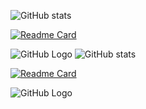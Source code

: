 ![GitHub stats](https://github-readme-stats.vercel.app/api?username=prismOxO1&show_rank=false&bg_color=0d1117&text_color=c9d1d9&icon_color=58a6ff&title_color=58a6ff)

[![Readme Card](https://github-readme-stats.vercel.app/api/pin/?username=prismOxO1&repo=ApsaraNightmare&bg_color=0d1117&text_color=c9d1d9&icon_color=58a6ff&title_color=58a6ff)](https://github.com/prismOxO1/ApsaraNightmare)

![GitHub Logo](https://img.shields.io/badge/GitHub-000000?style=for-the-badge&logo=github&logoColor=white)
![GitHub stats](https://github-readme-stats.vercel.app/api?username=prismOxO1&show_rank=false&bg_color=0d1117&text_color=c9d1d9&icon_color=58a6ff&title_color=58a6ff)

[![Readme Card](https://github-readme-stats.vercel.app/api/pin/?username=prismOxO1&repo=ApsaraNightmare&bg_color=0d1117&text_color=c9d1d9&icon_color=58a6ff&title_color=58a6ff)](https://github.com/prismOxO1/ApsaraNightmare)

![GitHub Logo](https://img.shields.io/badge/GitHub-000000?style=for-the-badge&logo=github&logoColor=white)

